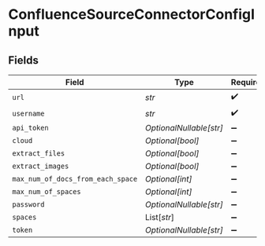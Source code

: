# ConfluenceSourceConnectorConfigInput


## Fields

| Field                             | Type                              | Required                          | Description                       |
| --------------------------------- | --------------------------------- | --------------------------------- | --------------------------------- |
| `url`                             | *str*                             | :heavy_check_mark:                | N/A                               |
| `username`                        | *str*                             | :heavy_check_mark:                | N/A                               |
| `api_token`                       | *OptionalNullable[str]*           | :heavy_minus_sign:                | N/A                               |
| `cloud`                           | *Optional[bool]*                  | :heavy_minus_sign:                | N/A                               |
| `extract_files`                   | *Optional[bool]*                  | :heavy_minus_sign:                | N/A                               |
| `extract_images`                  | *Optional[bool]*                  | :heavy_minus_sign:                | N/A                               |
| `max_num_of_docs_from_each_space` | *Optional[int]*                   | :heavy_minus_sign:                | N/A                               |
| `max_num_of_spaces`               | *Optional[int]*                   | :heavy_minus_sign:                | N/A                               |
| `password`                        | *OptionalNullable[str]*           | :heavy_minus_sign:                | N/A                               |
| `spaces`                          | List[*str*]                       | :heavy_minus_sign:                | N/A                               |
| `token`                           | *OptionalNullable[str]*           | :heavy_minus_sign:                | N/A                               |